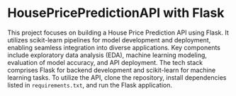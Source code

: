 # HousePricePredictionAPI with Flask

This project focuses on building a House Price Prediction API using Flask. It utilizes scikit-learn pipelines for model development and deployment, enabling seamless integration into diverse applications. Key components include exploratory data analysis (EDA), machine learning modeling, evaluation of model accuracy, and API deployment. The tech stack comprises Flask for backend development and scikit-learn for machine learning tasks. To utilize the API, clone the repository, install dependencies listed in `requirements.txt`, and run the Flask application.
